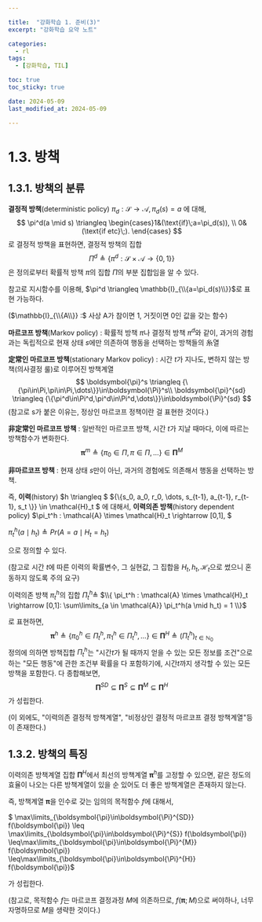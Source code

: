 ```yaml
---

title:  "강화학습 1. 준비(3)"
excerpt: "강화학습 요약 노트"

categories:
  - rl
tags:
  - [강화학습, TIL]

toc: true
toc_sticky: true

date: 2024-05-09
last_modified_at: 2024-05-09

---
```


# 1.3. 방책

## 1.3.1. 방책의 분류

__결정적 방책__(deterministic policy) $\pi_d : \mathcal{S} \rightarrow \mathcal{A}, \pi_d(s) = a$ 에 대해,
$$
\pi^d(a \mid s) \triangleq \begin{cases}1&(\text{if}\;a=\pi_d(s)), \\ 0&(\text{if etc}\;).  \end{cases}
$$
로 결정적 방책을 표현하면,  결정적 방책의 집합 
$$
\Pi^d \triangleq \{\pi^d : \mathcal{S} \times \mathcal{A} \rightarrow \{0,1\} \}
$$
은 정의로부터 확률적 방책 $\pi$의 집합 $\Pi$의 부분 집합임을 알 수 있다.

참고로 지시함수를 이용해, $\pi^d \triangleq \mathbb{I}_{\\{a=\pi_d(s)\\}}$로 표현 가능하다.

($\mathbb{I}_{\\{A\\}} :$ 사상 A가 참이면 1, 거짓이면 0인 값을 갖는 함수)

__마르코프 방책__(Markov policy) : 확률적 방책 $\pi$나 결정적 방책 $\pi^d$와 같이, 과거의 경험과는 독립적으로 현재 상태 $s$에만 의존하여 행동을 선택하는 방책들의 糸열

__定常인 마르코프 방책__(stationary Markov policy) : 시간 $t$가 지나도, 변하지 않는 방책(의사결정 룰)로 이루어진 방책계열
$$
\boldsymbol{\pi}^s \triangleq {\{\pi\in\Pi,\pi\in\Pi,\dots\}}\in\boldsymbol{\Pi}^s\\
\boldsymbol{\pi}^{sd} \triangleq {\{\pi^d\in\Pi^d,\pi^d\in\Pi^d,\dots\}}\in\boldsymbol{\Pi}^{sd}
$$
(참고로 s가 붙은 이유는, 정상인 마르코프 정책이란 걸 표현한 것이다.)

__非定常인 마르코프 방책__ : 일반적인 마르코프 방책, 시간 $t$가 지날 때마다, 이에 따르는 방책함수가 변화한다.
$$
\boldsymbol{\pi}^m \triangleq {\{\pi_0 \in \Pi, \pi \in \Pi,\dots\}} \in \boldsymbol{\Pi}^M
$$
 

__非마르코프 방책__ : 현재 상태 $s$만이 아닌, 과거의 경험에도 의존해서 행동을 선택하는 방책.

즉, __이력__(history) $h \triangleq $ ${\\{s_0, a_0, r_0, \dots, s_{t-1}, a_{t-1}, r_{t-1}, s_t \\}} \in \mathcal{H}_t $ 에 대해서, __이력의존 방책__(history dependent policy) $\pi_t^h : \mathcal{A} \times \mathcal{H}_t \rightarrow [0,1], $

$\pi_t^h(a \mid h_t) \triangleq Pr(A=a \mid H_t=h_t)$ 

으로 정의할 수 있다.

(참고로 시간 $t$에 따른 이력의 확률변수, 그 실현값, 그 집합을 $H_t, h_t, \mathcal{H}_t$으로 썼으니 혼동하지 않도록 주의 요구)

이력의존 방책 $\pi_t^h$의 집합 $\Pi_t^h \triangleq$ $\\{ \pi_t^h : \mathcal{A} \times \mathcal{H}_t \rightarrow [0,1]: \sum\limits_{a \in \mathcal{A}} \pi_t^h(a \mid h_t) = 1  \\}$

로 표현하면,
$$
\boldsymbol{\pi}^h \triangleq {\{\pi_0^h\in\Pi_t^h,\pi_1^h\in\Pi_t^h,\dots\}}\in \boldsymbol{\Pi}^H \triangleq (\Pi_t^h)_{t\in \mathbb{N}_0}
$$
정의에 의하면 방책집합 $\Pi_t^h$는 "시간$t$가 될 때까지 얻을 수 있는 모든 정보를 조건"으로 하는 "모든 행동"에 관한 조건부 확률을 다 포함하기에, 시간$t$까지 생각할 수 있는 모든 방책을 포함한다. 다 종합해보면, 
$$
\boldsymbol{\Pi}^{SD}\subseteq \boldsymbol{\Pi}^{S}\subseteq \boldsymbol{\Pi}^{M}\subseteq\boldsymbol{\Pi}^{H} 
$$
가 성립한다.

(이 외에도, "이력의존 결정적 방책계열", "비정상인 결정적 마르코프 결정 방책계열"등이 존재한다.)



## 1.3.2. 방책의 특징

이력의존 방책계열 집합 $\boldsymbol{\Pi}^H$에서 최선의 방책계열 $\boldsymbol{\pi}^h$를 고정할 수 있으면, 같은 정도의 효율이 나오는 다른 방책계열이 있을 순 있어도 더 좋은 방책계열은 존재하지 않는다.

즉, 방책계열 $\boldsymbol{\pi}$을 인수로 갖는 임의의 목적함수 $f$에 대해서,

$ \max\limits_{\boldsymbol{\pi}\in\boldsymbol{\Pi}^{SD}} f(\boldsymbol{\pi}) \leq \max\limits_{\boldsymbol{\pi}\in\boldsymbol{\Pi}^{S}} f(\boldsymbol{\pi}) \leq\max\limits_{\boldsymbol{\pi}\in\boldsymbol{\Pi}^{M}} f(\boldsymbol{\pi}) \leq\max\limits_{\boldsymbol{\pi}\in\boldsymbol{\Pi}^{H}} f(\boldsymbol{\pi})$

가 성립한다. 

(참고로, 목적함수 $f$는 마르코프 결정과정 $M$에 의존하므로, $f(\boldsymbol{\pi};M)$으로 써야하나, 너무 자명하므로 $M$을 생략한 것이다.)

